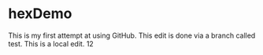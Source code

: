 # hexDemo

This is my first attempt at using GitHub. 
This edit is done via a branch called test. 
This is a local edit. 12
